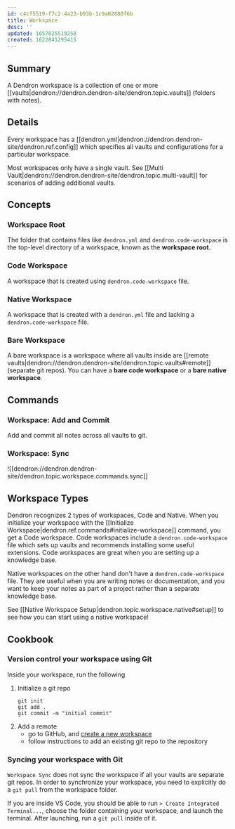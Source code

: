 ```yaml
---
id: c4cf5519-f7c2-4a23-b93b-1c9a02880f6b
title: Workspace
desc: ''
updated: 1657825519258
created: 1622841295415
---
```


## Summary

A Dendron workspace is a collection of one or more [[vaults|dendron://dendron.dendron-site/dendron.topic.vaults]] (folders with notes).

## Details

Every workspace has a [[dendron.yml|dendron://dendron.dendron-site/dendron.ref.config]] which specifies all vaults and configurations for a particular workspace.

Most workspaces only have a single vault. See [[Multi Vault|dendron://dendron.dendron-site/dendron.topic.multi-vault]] for scenarios of adding additional vaults.

## Concepts

### Workspace Root

The folder that contains files like `dendron.yml` and `dendron.code-workspace` is the top-level directory of a workspace, known as the **workspace root.**

### Code Workspace

A workspace that is created using `dendron.code-workspace` file.

### Native Workspace

A workspace that is created with a `dendron.yml` file and lacking a `dendron.code-workspace` file.

### Bare Workspace

A bare workspace is a workspace where all vaults inside are [[remote vaults|dendron://dendron.dendron-site/dendron.topic.vaults#remote]] (separate git repos).
You can have a **bare code workspace** or a **bare native workspace**.

## Commands

### Workspace: Add and Commit

Add and commit all notes across all vaults to git.

### Workspace: Sync

![[dendron://dendron.dendron-site/dendron.topic.workspace.commands.sync]]

## Workspace Types

Dendron recognizes 2 types of workspaces, Code and Native. When you initialize your workspace with
the [[Initialize Workspace|dendron.ref.commands#initialize-workspace]] command, you get a Code
workspace. Code workspaces include a `dendron.code-workspace` file which sets up vaults and
recommends installing some useful extensions. Code workspaces are great when you are setting up a
knowledge base.

Native workspaces on the other hand don't have a `dendron.code-workspace` file.
They are useful when you are writing notes or documentation, and you want to
keep your notes as part of a project rather than a separate knowledge base.

See [[Native Workspace Setup|dendron.topic.workspace.native#setup]] to see how you can start using a native workspace!

## Cookbook

### Version control your workspace using Git

Inside your workspace, run the following

1. Initialize a git repo
   ```
   git init
   git add .
   git commit -m "initial commit"
   ```
2. Add a remote
   - go to GitHub, and [create a new workspace](https://github.com/new)
   - follow instructions to add an existing git repo to the repository

### Syncing your workspace with Git

`Workspace Sync` does not sync the workspace if all your vaults are separate git repos. In order to synchronize your workspace, you need to explicitly do a `git pull` from the workspace folder.

If you are inside VS Code, you should be able to run `> Create Integrated Terminal...`, choose the folder containing your workspace, and launch the terminal. After launching, run a `git pull` inside of it.
